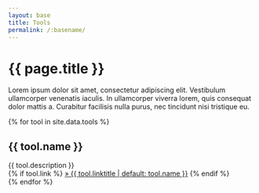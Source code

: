 ```yaml
---
layout: base
title: Tools
permalink: /:basename/
---
```


# {{ page.title }}

Lorem ipsum dolor sit amet, consectetur adipiscing elit. Vestibulum ullamcorper venenatis iaculis. In ullamcorper viverra lorem, quis consequat dolor mattis a. Curabitur facilisis nulla purus, nec tincidunt nisi tristique eu.

<div class="mt-8 grid grid-cols-1 md:grid-cols-2 gap-8">
  {% for tool in site.data.tools %}
    <div>
      <h2 class="mb-2">{{ tool.name }}</h2>
      <div class="mb-2">{{ tool.description }}</div>
      {% if tool.link %}
        <a class="text-xl" href="{{ tool.link }}">&raquo; {{ tool.linktitle | default: tool.name }}</a>
      {% endif %}
    </div>
  {% endfor %}
</div>
